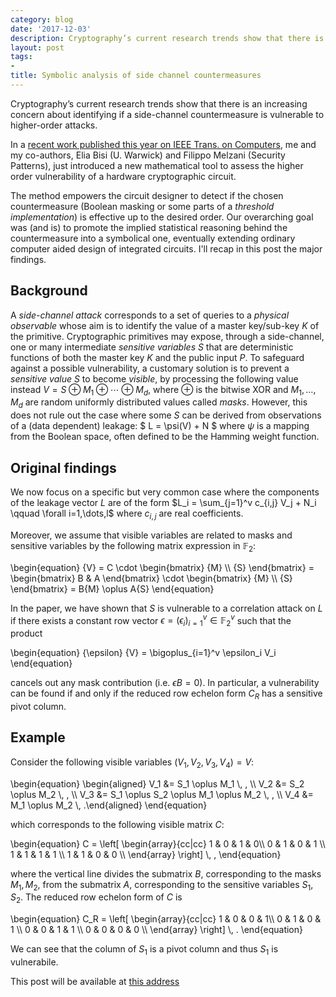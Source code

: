 ```yaml
---
category: blog
date: '2017-12-03'
description: Cryptography’s current research trends show that there is an increasing concern about identifying if a side-channel countermeasure is vulnerable to higher-order attacks. In this post, I'll recap the major findings of a paper I've co-authored with two colleagues.
layout: post
tags:
-
title: Symbolic analysis of side channel countermeasures
---
```


Cryptography’s current research trends show that there is an increasing
concern about identifying if a side-channel countermeasure is vulnerable
to higher-order attacks.

In a [recent work published this year on IEEE Trans. on
Computers](http://dx.doi.org/10.1109/TC.2016.2635650), me and my
co-authors, Elia Bisi (U. Warwick) and Filippo Melzani (Security
Patterns), just introduced a new mathematical tool to assess the higher
order vulnerability of a hardware cryptographic circuit.

The method empowers the circuit designer to detect if the chosen
countermeasure (Boolean masking or some parts of a *threshold
implementation*) is effective up to the desired order. Our overarching
goal was (and is) to promote the implied statistical reasoning behind
the countermeasure into a symbolical one, eventually extending ordinary
computer aided design of integrated circuits. I'll recap in this post
the major findings.

## Background

A *side-channel attack* corresponds to a set of queries to a *physical
observable* whose aim is to identify the value of a master key/sub-key
$K$ of the primitive. Cryptographic primitives may expose, through a
side-channel, one or many intermediate *sensitive variables* $S$ that
are deterministic functions of both the master key $K$ and the public
input $P$. To safeguard against a possible vulnerability, a customary
solution is to prevent a *sensitive value* $S$ to become *visible*, by
processing the following value instead $V = S \oplus M_1 \oplus \cdots \oplus M_d$,
where $\oplus$ is the bitwise XOR and $M_1, \ldots, M_d$ are random
uniformly distributed values called *masks*. However, this does not rule
out the case where some $S$ can be derived from observations of a (data
dependent) leakage: $ L = \psi(V) + N $
where $\psi$ is a mapping from the Boolean space, often defined to be
the Hamming weight function.

## Original findings

We now focus on a specific but very common case where the components of
the leakage vector $L$ are of the form $L_i = \sum_{j=1}^v c_{i,j} V_j + N_i \qquad \forall i=1,\dots,l$
where $c_{i,j}$ are real coefficients.

Moreover, we assume that visible variables are related to masks and
sensitive variables by the following matrix expression in
$\mathbb{F}_2$:

<div>
\begin{equation}
{V} = C \cdot \begin{bmatrix} {M} \\ {S} \end{bmatrix} = \begin{bmatrix} B & A \end{bmatrix} \cdot \begin{bmatrix} {M} \\ {S} \end{bmatrix} = B{M} \oplus A{S}
\end{equation}
</div>

In the paper, we have shown that $S$ is vulnerable to a correlation
attack on $L$ if there exists a constant row vector
${\epsilon}=(\epsilon_i)_{i=1}^v\in\mathbb{F}_2^v$ such that the product

<div>
\begin{equation}
{\epsilon} {V} = \bigoplus_{i=1}^v \epsilon_i V_i
\end{equation}
</div>

cancels out any
mask contribution (i.e. ${\epsilon} B={0}$). In particular, a
vulnerability can be found if and only if the reduced row echelon form
$C_R$ has a sensitive pivot column.

## Example

Consider the following visible variables $(V_1,V_2,V_3,V_4) = {V}$:

<div>
\begin{equation}
\begin{aligned}
V_1 &= S_1 \oplus M_1 \, , \\
V_2 &= S_2 \oplus M_2 \, , \\
V_3 &= S_1 \oplus S_2 \oplus M_1 \oplus M_2 \, , \\
V_4 &= M_1 \oplus M_2 \, .\end{aligned}
\end{equation}
</div>


which corresponds to the following visible matrix $C$:

<div>
\begin{equation}
C =
\left[ \begin{array}{cc|cc}
1 & 0 & 1 & 0\\
0 & 1 & 0 & 1 \\
1 & 1 & 1 & 1 \\
1 & 1 & 0 & 0 \\
\end{array} \right] \, ,
\end{equation}
</div>

where the vertical line divides the
submatrix $B$, corresponding to the masks $M_1,M_2$, from the submatrix
$A$, corresponding to the sensitive variables $S_1,S_2$. The reduced row
echelon form of $C$ is

<div>
\begin{equation}
C_R =
\left[ \begin{array}{cc|cc}
1 & 0 & 0 & 1\\
0 & 1 & 0 & 1 \\
0 & 0 & 1 & 1 \\
0 & 0 & 0 & 0 \\
\end{array} \right] \, .
\end{equation}
</div>

We can see that the column of $S_1$ is a
pivot column and thus $S_1$ is vulnerabile.

This post will be available at [this
address](http://www.vittoriozaccaria.net/#/blog/2017/12/03/symbolic-analysis-of-side-channel-countermeasures.html)
